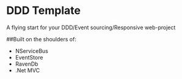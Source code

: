 DDD Template
===============

A flying start for your DDD/Event sourcing/Responsive web-project

##Built on the shoulders of:
* NServiceBus
* EventStore
* RavenDb
* .Net MVC

